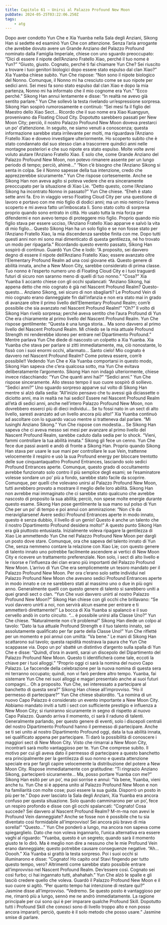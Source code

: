 ```yaml
---
title: Capitolo 61 – Unirsi al Palazzo Profound New Moon
pubDate: 2024-05-25T03:22:06.250Z
tags:
    - atg
---
```



Dopo aver condotto Yun Che e Xia Yuanba nella Sala degli Anziani, Sikong Han si sedette ed esaminò Yun Che con attenzione. Senza l’aria arrogante che avrebbe dovuto avere un Grande Anziano del Palazzo Profound nominato dalla Famiglia Imperiale, chiese con uno sguardo preoccupato: “Dici di essere il nipote dell’Anziano Fratello Xiao, perché il tuo nome è Yun?”
“Giusto, giusto. Cognato, perché ti fai chiamare Yun Che? Sei riuscito a trovare i tuoi genitori biologici dopo essere stato espulso dal clan Xiao?” Xia Yuanba chiese subito.
Yun Che rispose: “Non sono il nipote biologico del Nonno. Comunque, il Nonno mi ha cresciuto come se suo nipote per sedici anni. Sei mesi fa sono stato espulso dal clan Xiao e dopo la mia partenza, Nonno mi ha informato che il mio cognome era Yun.”
“Ecco perché.” Sikong Han annuì lentamente e disse: “In realtà ne avevo già sentito parlare.”
Yun Che sollevò la testa rivelando un’espressione sorpresa.
Sikong Han sospirò rumorosamente e continuò: “Sei mesi fa il figlio del Maestro dello Xiao Sect… Ricordo che il suo nome era Xiao Kuangyun, provenivano da Floating Cloud City. Dopotutto sarebbero passati per New Moon City; perciò, il nostro Palazzo Profound New Moon doveva prestarci un po’ d’attenzione. In seguito, ne siamo venuti a conoscenza; questa informazione sarebbe stata irrilevante per molti, ma riguardava l’Anziano Fratello Xiao e dovevo investigare ulteriormente. Ho scoperto subito che è stato condannato dal suo stesso clan a trascorrere quindici anni nelle montagne posteriori e che suo nipote era stato espulso. Molte volte avrei voluto aiutare l’Anziano Fratello Xiao. È solo che, come Grande Anziano del Palazzo Profound New Moon, non potevo rimanere assente per un lungo periodo di tempo; perciò, ahimè…”
“Non c’è bisogno che l’Anziano Sikong si senta in colpa. Se il Nonno sapesse della tua intenzione, credo che apprezzerebbe sicuramente.” Yun Che rispose cortesemente. Anche se Sikong Han non aveva agito si poteva vedere che era sinceramente preoccupato per la situazione di Xiao Lie.
“Detto questo, come l’Anziano Sikong ha incontrato Nonno in passato?” Yun Che chiese.
“Eheh è stato sette anni fa. Ero in viaggio verso Floating Cloud City per una questione di lavoro e portavo con me mio figlio di dodici anni; ma un mio nemico l’aveva scoperto e mi aveva fatto un’imboscata lì. Sono stato colto di sorpresa proprio quando sono entrato in città. Ho usato tutta la mia forza per difendermi e non avevo tempo di proteggere mio figlio. Proprio quando mio figlio stava per essere ucciso, l’Anziano Fratello Xiao apparve e salvò la vita di mio figlio… Questo Sikong Han ha un solo figlio e se non fosse stato per l’Anziano Fratello Xiao, la mia discendenza sarebbe finita con me. Dopo tutti questi anni non mi sono mai dimenticato di questa gentilezza, né ho trovato un modo per ripagarla.”
Ricordando questo evento passato, Sikong Han sospirò di continuo. Guardò Yun Che e lodò: “A proposito, sei davvero degno di essere il nipote dell’Anziano Fratello Xiao; essere avanzato oltre l’Elementary Profound Realm ad una così giovane età. Questo genere di abilità innata, anche a New Moon City, sarebbe considerato di prima classe. Tuo nonno è l’esperto numero uno di Floating Cloud City e i tuoi traguardi futuri di sicuro non saranno meno di quelli di tuo nonno.”
“Cosa?” Xia Yuanba lì accanto chiese con gli occhi spalancati: “Anziano Sikong, hai appena detto che mio cognato è già nel Nascent Profound Realm? Questo-questo… Anziano Sikong, sei sicuro di non sbagliarti? Le Profound Vein di mio cognato erano danneggiate fin dall’infanzia e non era stato mai in grado di avanzare oltre il primo livello dell’Elementary Profound Realm; com’è possibile che sia avanzato nel Nascent Profound Realm!”
“Oh?” Il volto di Sikong Han rivelò sorpresa; perché aveva sentito che l’aura Profound di Yun Che era chiaramente al primo livello del Nascent Profound Realm.
Yun Che rispose gentilmente: “Questa è una lunga storia… Ma sono davvero al primo livello del Nascent Profound Realm. Mi chiedo se la mia attuale Profound Strength mi renderebbe idoneo per entrare nel Dipartimento Profound.”
Mentre parlava Yun Che diede di nascosto un colpetto a Xia Yuanba. Xia Yuanba che stava per parlare si zittì immediatamente, ma, ciò nonostante, lo fissò con i suoi enormi occhi, allarmato… Santo cielo! Mio cognato è davvero nel Nascent Profound Realm? Come poteva essere, com’è possibile!!
Vedendo Yun Che e Xia Yuanba comportarsi in questo modo, Sikong Han sapeva che c’era qualcosa sotto, ma Yun Che evitava deliberatamente l’argomento. Sikong Han non indagò ulteriormente, chiese invece ridacchiando: “Yun Che quanti anni hai?”
“Sedici anni.” Yun Che rispose sinceramente. Allo stesso tempo il suo cuore sospirò di sollievo.
“Sedici anni?” Uno sguardo sorpreso apparve sul volto di Sikong Han mentre si alzò dalla sedia: ”All’inizio pensavo che tu avessi già diciassette o diciotto anni, ma in realtà ne hai sedici! Essere nel Nascent Profound Realm all’età di sedici anni, anche nell’intero Palazzo Profound New Moon, non dovrebbero esserci più di dieci individui… Se tu fossi nato in un sect di alto livello, saresti avanzato ad un livello ancora più alto!”
Xia Yuanba continuò ad ascoltare con lo sguardo vacuo mentre si tratteneva dal parlare.
“Mi lusinghi Anziano Sikong.” Yun Che rispose con modestia… Se Sikong Han sapeva che ci aveva messo sei mesi per avanzare al primo livello del Nascent Profound Realm, sarebbe caduto dalla sedia per lo shock.
“Vieni, fammi controllare la tua abilità innata.” Sikong gli fece un cenno.
Yun Che fece due passi avanti e andò di fronte a Sikong Han. Proprio quando Sikong Han stava per usare le sue mani per controllare le sue Vein, trattenne velocemente il respiro e usò la sua Profound energy per bloccare trentotto delle sue cinquantaquattro Profound Entrances, lasciando solo sedici Profound Entrances aperte. Comunque, questo grado di occultamento avrebbe funzionato solo contro il più semplice degli esami; se l’esaminatore volesse sondare un po’ più a fondo, sarebbe stato facile da scoprire. Comunque, per quelli che volevano unirsi al Palazzo Profound New Moon, tutti avrebbero provato a mostrare il meglio delle loro abilità. Sikong Han non avrebbe mai immaginato che ci sarebbe stato qualcuno che avrebbe nascosto di proposito la sua abilità; perciò, non spese molte energie durante questo esame.
Sikong Han pose gentilmente la sua mano sul polso di Yun Che per un po’ di tempo e poi annuì con ammirazione: “Non c’è da meravigliarsene! Avere sedici Profound Entrances aperte in modo innato, questo è senza dubbio, il livello di un genio! Questo è anche un talento che il nostro Dipartimento Profound desidera molto!”
A questo punto Sikong Han era già piuttosto entusiasta. Inizialmente voleva ripagare la gentilezza di Xiao Lie ammettendo Yun Che nel Palazzo Profound New Moon per dargli un posto dove stare. Comunque, ora che sapeva del talento innato di Yun Che, senza nemmeno contare la relazione con Xiao Lie; con questo genere di talento innato uno potrebbe facilmente ascendere ai vertici di New Moon City e ricevere un trattamento preferenziale. Non solo, i sect di alto livello e le risorse e l’influenza dei clan erano più importanti del Palazzo Profound New Moon. L’arrivo di Yun Che era semplicemente un tesoro mandato per il Palazzo Profound New Moon.
Per ora c’erano solo sette individui nel Palazzo Profound New Moon che avevano sedici Profound Entrances aperte in modo innato e ce ne sarebbero stati al massimo uno o due in più ogni anno. Generalmente quelli con questo genere di talento si sarebbero uniti a quei grandi sect o clan.
“Yun Che vuoi davvero unirti al nostro Palazzo Profound New Moon?” Sikong Han chiese con gli occhi che brillavano: “Se vuoi davvero unirti a noi, non servirà alcun esame per entrare e ti ammetterò direttamente!”
La bocca di Xia Yuanba si spalancò e il suo cervello andò in corto circuito.
“… è possibile unirsi alla Classe Uno?” Yun Che chiese.
“Naturalmente non c’è problema!” Sikong Han diede un colpo al tavolo: ”Dato la tua attuale Profound Strength e il tuo talento innato, sei assolutamente qualificato per far parte della Classe Uno!”
Yun Che rifletté per un momento e poi annuì con umiltà: “Va bene.”
Le mani di Sikong Han scattarono sul tavolo; questa rapidità mostrava la paura che Yun Che scappasse via. Dopo un po’ sbatté un distintivo d’argento sulla spalla di Yun Che e disse: “Quindi, d’ora in avanti, sarai un discepolo del Dipartimento del Palazzo Profound New Moon. Questo ti identificherà come tale, eccoti la chiave per i tuoi alloggi.”
“Proprio oggi ci sarà la nomina del nuovo Capo Palazzo. Le faccende della celebrazione per la nuova nomina di questa sera mi terranno occupato; quindi, non vi farò perdere altro tempo. Yuanba, fai sistemare Yun Che nei suoi alloggi e magari presentalo anche ai suoi futuri compagni… Oh a proposito. Yun Che, sei interessato a partecipare al banchetto di questa sera?” Sikong Han chiese all’improvviso.
“Ho il permesso di partecipare?” Yun Che chiese sbalordito.
“La nomina di un nuovo Capo Palazzo è considerato un evento importante a New Moon City. Abbiamo mandato inviti a tutti i sect con sufficiente prestigio e influenza a New Moon City; si riuniranno sicuramente in segno di rispetto al nuovo Capo Palazzo. Quando arriva il momento, ci sarà il raduno di talenti. Generalmente parlando, per questo genere di eventi, solo i discepoli centrali del nostro Dipartimento Profound hanno il permesso di partecipare. Anche se ti sei unito al nostro Dipartimento Profound oggi, data la tua abilità innata, sei qualificato appena per partecipare. Ti darò la possibilità di conoscere i maggiori sect di New Moon City. Visto che rimarrai a New Moon City, incontrarli sarà molto vantaggioso per te.
Yun Che comprese subito. Il motivo per cui gli aveva dato il permesso di partecipare a questo banchetto era principalmente per la gentilezza di suo nonno e questa attenzione speciale era per fargli capire velocemente la distribuzione del potere a New Moon City. Rispose immediatamente con gratitudine: “Ti ringrazio Anziano Sikong, parteciperò sicuramente… Ma, posso portare Yuanba con me?”
Sikong Han esitò per un po’, ma poi sorrise e annuì: “Va bene, Yuanba, vieni anche tu. Yun Che si è appena unito al Palazzo Profound New Moon e non ha familiarità con molte cose; puoi essere la sua guida. Disporrò un posto in più per te.”
Dopo aver lasciato la Sala degli Anziani, Xia Yuanba era ancora confuso per questa situazione. Solo quando camminarono per un po’, fece un respiro profondo e disse con gli occhi spalancati: “Cognato! Cosa succede? Sei davvero al Nascent Profound Realm? M-m-ma non avevi le Profound Vein danneggiate? Anche se fosse non è possibile che tu sia diventato così formidabile all’improvviso! Sei ancora più bravo di mia sorella!”
“Questo…” Yun Che ponderò a lungo, ma ancora non sapeva come spiegarglielo. Dato che non voleva ingannarlo, l’unica alternativa era essere vaghi al riguardo: ”Yuanba, questo è un segreto; quando sarà il momento giusto te lo dirò. Ma è meglio non dire a nessuno che le mie Profound Vein erano danneggiate; questo potrebbe causare conseguenze negative.
“Ah… Ooooh.” Xia Yuanba si grattò la testa sorpreso. Poi i suoi occhi si illuminarono e disse: “Cognato! Ho capito ora! Stavi fingendo per tutto questo tempo, vero? Altrimenti come sarebbe stato possibile entrare all’improvviso nel Nascent Profound Realm. Dev’essere così. Cognato sei così furbo; ci hai ingannato tutti, ahahahah.”
Yun Che alzò le spalle e gli lasciò credere quello che voleva. Guardò il Palazzo Profound New Moon e il suo cuore si agitò.
“Per quanto tempo hai intenzione di restare qui?” Jasmine disse all’improvviso.
“Vedremo. Se questo posto è vantaggioso per me, rimarrò più a lungo, sennò me ne andrò immediatamente. La ragione principale per cui sono qui è per imparare qualche Profound Skill. Dopotutto tutti i Profound Skill che conosci sono di livello troppo alto e non posso ancora impararli; perciò, questo è il solo metodo che posso usare.”
Jasmine smise di parlare.

